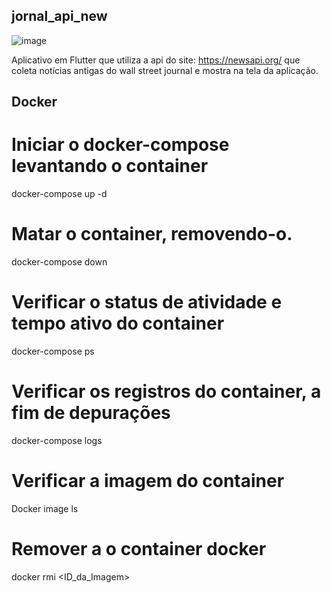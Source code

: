 ## jornal_api_new
![image](https://github.com/LucasMuraro/jornal_nyt_api/assets/86321529/5950219d-db92-41e3-aee1-7da011bfa469)


Aplicativo em Flutter que utiliza a api do site: https://newsapi.org/ que coleta notícias antigas do wall street journal e mostra na tela da aplicação.

## Docker
# Iniciar o docker-compose levantando o container
docker-compose up -d

# Matar o container, removendo-o.
docker-compose down

# Verificar o status de atividade e tempo ativo do container
docker-compose ps

# Verificar os registros do container, a fim de depurações
docker-compose logs

# Verificar a imagem do container
Docker image ls

# Remover a o container docker
docker rmi <ID_da_Imagem> 
